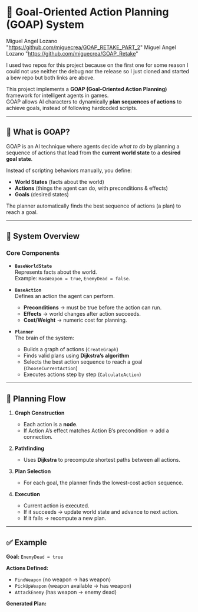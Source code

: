 


# 🎯 Goal-Oriented Action Planning (GOAP) System


Miguel Angel Lozano "https://github.com/miguecrea/GOAP_RETAKE_PART_2"
Miguel Angel Lozano "https://github.com/miguecrea/GOAP_Retake"

I used two repos for this project because  on the first one for some reason I could not use neither the debug nor the release so I just cloned 
and started a bew repo but both links are above.


This project implements a **GOAP (Goal-Oriented Action Planning)** framework for intelligent agents in games.  
GOAP allows AI characters to dynamically **plan sequences of actions** to achieve goals, instead of following hardcoded scripts.  

---

## 🚀 What is GOAP?

GOAP is an AI technique where agents decide *what to do* by planning a sequence of actions that lead from the **current world state** to a **desired goal state**.  

Instead of scripting behaviors manually, you define:  
- **World States** (facts about the world)  
- **Actions** (things the agent can do, with preconditions & effects)  
- **Goals** (desired states)  

The planner automatically finds the best sequence of actions (a plan) to reach a goal.  

---

## 🧩 System Overview

### Core Components
- **`BaseWorldState`**  
  Represents facts about the world.  
  Example: `HasWeapon = true`, `EnemyDead = false`.

- **`BaseAction`**  
  Defines an action the agent can perform.  
  - **Preconditions** → must be true before the action can run.  
  - **Effects** → world changes after action succeeds.  
  - **Cost/Weight** → numeric cost for planning.  

- **`Planner`**  
  The brain of the system:  
  - Builds a graph of actions (`CreateGraph`)  
  - Finds valid plans using **Dijkstra’s algorithm**  
  - Selects the best action sequence to reach a goal (`ChooseCurrentAction`)  
  - Executes actions step by step (`CalculateAction`)  

---

## 🔄 Planning Flow

1. **Graph Construction**  
   - Each action is a **node**.  
   - If Action A’s effect matches Action B’s precondition → add a connection.  

2. **Pathfinding**  
   - Uses **Dijkstra** to precompute shortest paths between all actions.  

3. **Plan Selection**  
   - For each goal, the planner finds the lowest-cost action sequence.  

4. **Execution**  
   - Current action is executed.  
   - If it succeeds → update world state and advance to next action.  
   - If it fails → recompute a new plan.  

---

## ✅ Example

**Goal:** `EnemyDead = true`  

**Actions Defined:**  
- `FindWeapon` (no weapon → has weapon)  
- `PickUpWeapon` (weapon available → has weapon)  
- `AttackEnemy` (has weapon → enemy dead)  

**Generated Plan:**  


